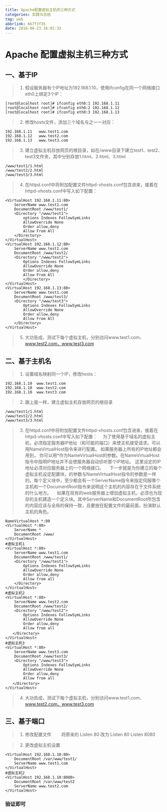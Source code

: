 ```yaml
---
title: Apache配置虚拟主机的三种方式
categories: 实践与总结
tag: web
abbrlink: 667f3f35
date: 2016-06-23 16:02:32
---
```


# Apache 配置虚拟主机三种方式

## 一、基于IP
> 1. 假设服务器有个IP地址为192.168.1.10，使用ifconfig在同一个网络接口eth0上绑定3个IP：

```
[root@localhost root]# ifconfig eth0:1 192.168.1.11
[root@localhost root]# ifconfig eth0:2 192.168.1.12
[root@localhost root]# ifconfig eth0:3 192.168.1.13
```
 <!-- more -->

> 2. 修改hosts文件，添加三个域名与之一一对应：

```
192.168.1.11   www.test1.com
192.168.1.12   www.test2.com
192.168.1.13   www.test3.com
```
> 3. 建立虚拟主机存放网页的根目录，如在/www目录下建立test1、test2、test3文件夹，其中分别存放1.html、2.html、3.html

```
/www/test1/1.html
/www/test2/2.html
/www/test3/3.html
```
 
> 4. 在httpd.conf中将附加配置文件httpd-vhosts.conf包含进来，接着在httpd-vhosts.conf中写入如下配置：

```
<VirtualHost 192.168.1.11:80>
	ServerName www.test1.com
    DocumentRoot /www/test1/
	<Directory "/www/test1">
		options Indexes FollowSymLinks
		AllowOverride None
		Order allow,deny
		Allow From All
	</Directory>
</VirtualHost>
<VirtualHost 192.168.1.12:80>
	ServerName www.test1.com
	DocumentRoot /www/test2/
	<Directory "/www/test2">
		Options Indexes FollowSymLinks
		AllowOverride None
		Order allow,deny
		Allow From All
		</Directory>
</VirtualHost>
<VirtualHost 192.168.1.13:80>
	ServerName www.test1.com
	DocumentRoot /www/test3/
	<Directory "/www/test3">
		Options Indexes FollowSymLinks
		AllowOverride None
		Order allow,deny
		Allow From All
	</Directory>
</VirtualHost>
```

> 5. 大功告成，测试下每个虚拟主机，分别访问www.test1.com、www.test2.com、www.test3.com


## 二、基于主机名
> 1. 设置域名映射同一个IP，修改hosts：

```
192.168.1.10  www.test1.com
192.168.1.10  www.test2.com
192.168.1.10  www.test3.com
```
> 2. 跟上面一样，建立虚拟主机存放网页的根目录

```
/www/test1/1.html
/www/test2/2.html
/www/test3/3.html
```
> 3. 在httpd.conf中将附加配置文件httpd-vhosts.conf包含进来，接着在httpd-vhosts.conf中写入如下配置：
>　为了使用基于域名的虚拟主机，必须指定服务器IP地址（和可能的端口）来使主机接受请求。可以用NameVirtualHost指令来进行配置。 如果服务器上所有的IP地址都会用到， 你可以用*作为NameVirtualHost的参数。在NameVirtualHost指令中指明IP地址并不会使服务器自动侦听那个IP地址。 这里设定的IP地址必须对应服务器上的一个网络接口。
>　下一步就是为你建立的每个虚拟主机设定<VirtualHost>配置块，<VirtualHost>的参数与NameVirtualHost指令的参数是一样的。每个<VirtualHost>定义块中，至少都会有一个ServerName指令来指定伺服哪个主机和一个DocumentRoot指令来说明这个主机的内容存在于文件系统的什么地方。
>　如果在现有的web服务器上增加虚拟主机，必须也为现存的主机建造一个<VirtualHost>定义块。其中ServerName和DocumentRoot所包含的内容应该与全局的保持一致，且要放在配置文件的最前面，扮演默认主机的角色。

```
NameVirtualHost *:80
<VirtualHost *:80>  
	ServerName *
	DocumentRoot /www/ 
</VirtualHost>
#虚拟主机1
<VirtualHost *:80>
    ServerName www.test1.com
    DocumentRoot /www/test1/
    <Directory "/www/test1">
		Options Indexes FollowSymLinks
		AllowOverride None
		Order allow,deny
		Allow from all
	</Directory>
</VirtualHost> 
#虚拟主机2
<VirtualHost *:80>
    ServerName www.test2.com
    DocumentRoot /www/test2/
	<Directory "/www/test2">
		Options Indexes FollowSymLinks
		AllowOverride None
		Order allow,deny
		Allow from all
　　</Directory>
</VirtualHost>
#虚拟主机3
<VirtualHost *:80>
	ServerName www.test3.com
	DocumentRoot /www/test3/
	<Directory "/www/test3">
		Options Indexes FollowSymLinks
		AllowOverride None
		Order allow,deny
		Allow from all
　　</Directory>
</VirtualHost>
```
	
> 4. 大功告成，测试下每个虚拟主机，分别访问www.test1.com、www.test2.com、www.test3.com

## 三、基于端口
> 1.  修改配置文件
>　　将原来的
		Listen 80
>      改为
		Listen 80
		Listen 8080


> 2. 更改虚拟主机设置

```
<VirtualHost 192.168.1.10:80>
	DocumentRoot /var/www/test1/
	ServerName www.test1.com
</VirtualHost>
#虚拟主机2
<VirtualHost 192.168.1.10:8080>
	DocumentRoot /var/www/test2
	ServerName www.test2.com
</VirtualHost>
```
 
### 验证即可